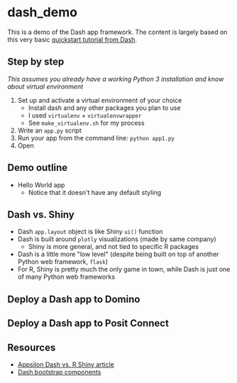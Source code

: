 # dash_demo

This is a demo of the Dash app framework. The content is largely based on this very basic [quickstart tutorial from Dash](https://dash.plotly.com/tutorial).

## Step by step
*This assumes you already have a working Python 3 installation and know about virtual environment*
1. Set up and activate a virtual environment of your choice
	- Install dash and any other packages you plan to use
	- I used `virtualenv` + `virtualenvwrapper`
	- See `make_virtualenv.sh` for my process
1. Write an `app.py` script
1. Run your app from the command line: `python app1.py`
1. Open 

## Demo outline
- Hello World app
	- Notice that it doesn't have any default styling

## Dash vs. Shiny
- Dash `app.layout` object is like Shiny `ui()` function
- Dash is built around `plotly` visualizations (made by same company)
	- Shiny is more general, and not tied to specific R packages
- Dash is a little more "low level" (despite being built on top of another Python web framework, `flask`)
- For R, Shiny is pretty much the only game in town, while Dash is just one of many Python web frameworks



## Deploy a Dash app to Domino


## Deploy a Dash app to Posit Connect


## Resources
- [Appsilon Dash vs. R Shiny article](https://www.google.com/search?client=safari&rls=en&q=appsilon+dash+vs+shiny&ie=UTF-8&oe=UTF-8)
- [Dash bootstrap components](https://dash-bootstrap-components.opensource.faculty.ai)


